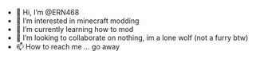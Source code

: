 - 👋 Hi, I’m @ERN468
- 👀 I’m interested in minecraft modding
- 🌱 I’m currently learning how to mod
- 💞️ I’m looking to collaborate on nothing, im a lone wolf (not a furry btw)
- 📫 How to reach me ... go away

<!---
ERN468/ERN468 is a ✨ special ✨ repository because its `README.md` (this file) appears on your GitHub profile.
You can click the Preview link to take a look at your changes.
--->
